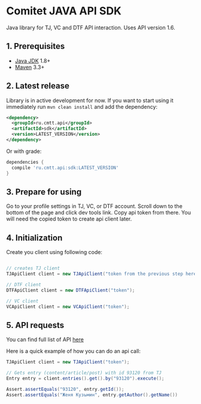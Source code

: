 # Comitet JAVA API SDK

Java library for TJ, VC and DTF API interaction. Uses API version 1.6.

## 1. Prerequisites

* [Java JDK](https://www.oracle.com/technetwork/java/javaee/downloads/jdk8-downloads-2133151.html) 1.8+
* [Maven](https://maven.apache.org/download.cgi) 3.3+

## 2. Latest release

Library is in active development for now. If you want to start
using it immediately run `mvn clean install` and add the dependency:

```xml
<dependency>
  <groupId>ru.cmtt.api</groupId>
  <artifactId>sdk</artifactId>
  <version>LATEST_VERSION</version>
</dependency>
```

Or with grade:

```groovy
dependencies {
  compile 'ru.cmtt.api:sdk:LATEST_VERSION'
}
```

## 3. Prepare for using

Go to your profile settings in TJ, VC, or DTF account. Scroll down to 
the bottom of the page and click dev tools link. Copy api token from there.
You will need the copied token to create api client later.

## 4. Initialization

Create you client using following code:

```java

// creates TJ client
TJApiClient client = new TJApiClient("token from the previous step here");

// DTF client
DTFApiClient client = new DTFApiClient("token");

// VC client
VCApiClient client = new VCApiClient("token");

```

## 5. API requests

You can find full list of API [here](https://cmtt-ru.github.io/osnova-api/redoc.html)

Here is a quick example of how you can do an api call:

```java
TJApiClient client = new TJApiClient("token");

// Gets entry (content/article/post) with id 93120 from TJ
Entry entry = client.entries().get().by("93120").execute();

Assert.assertEquals("93120", entry.getId());
Assert.assertEquals("Женя Кузьмин", entry.getAuthor().getName())
```
